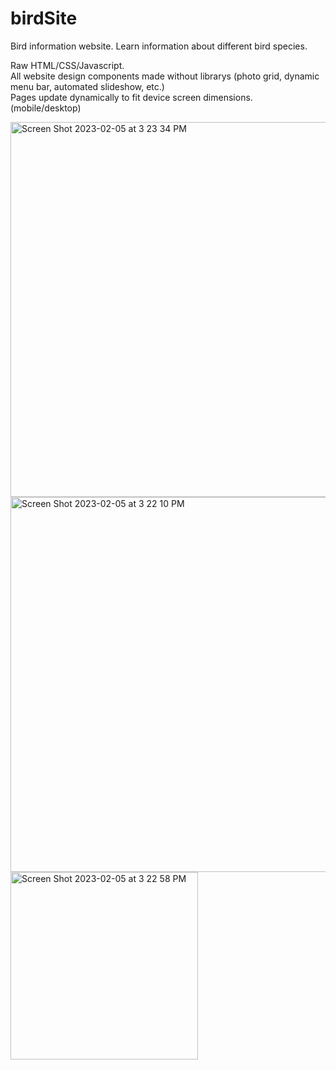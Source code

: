 # birdSite
Bird information website. Learn information about different bird species. <br>

Raw HTML/CSS/Javascript. <br>
All website design components made without librarys (photo grid, dynamic menu bar, automated slideshow, etc.) <br>
Pages update dynamically to fit device screen dimensions. (mobile/desktop)

<img width="600" alt="Screen Shot 2023-02-05 at 3 23 34 PM" src="https://user-images.githubusercontent.com/118981344/216851928-e23917ce-7a35-44a6-9370-79d0fa0ab1f4.png"><br>
<img width="600" alt="Screen Shot 2023-02-05 at 3 22 10 PM" src="https://user-images.githubusercontent.com/118981344/216851941-54c65204-2a55-48ad-bc89-033673416d24.png"><br>
<img width="300" alt="Screen Shot 2023-02-05 at 3 22 58 PM" src="https://user-images.githubusercontent.com/118981344/216851956-dc11c212-3f7e-44e4-b5be-96e408f5c29b.png">
